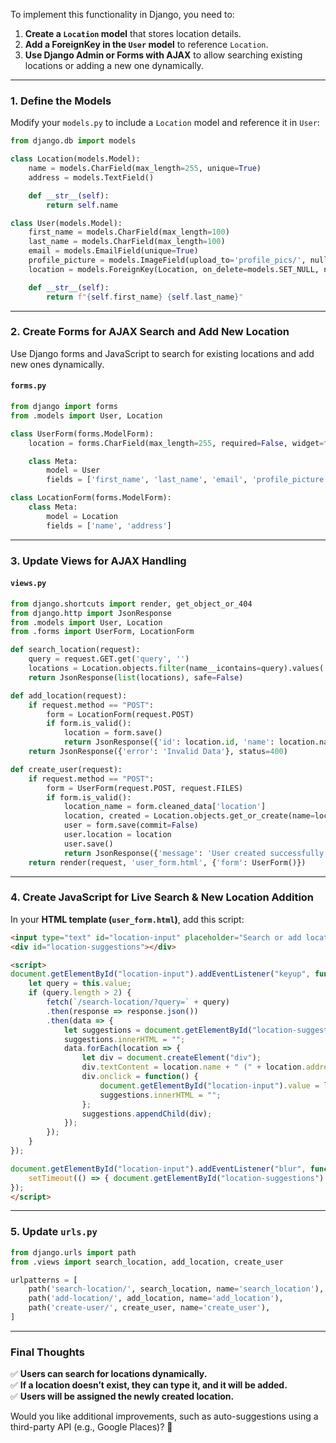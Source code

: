To implement this functionality in Django, you need to:  

1. **Create a `Location` model** that stores location details.  
2. **Add a ForeignKey in the `User` model** to reference `Location`.  
3. **Use Django Admin or Forms with AJAX** to allow searching existing locations or adding a new one dynamically.  

---

### **1. Define the Models**  

Modify your `models.py` to include a `Location` model and reference it in `User`:  

```python
from django.db import models

class Location(models.Model):
    name = models.CharField(max_length=255, unique=True)
    address = models.TextField()

    def __str__(self):
        return self.name

class User(models.Model):
    first_name = models.CharField(max_length=100)
    last_name = models.CharField(max_length=100)
    email = models.EmailField(unique=True)
    profile_picture = models.ImageField(upload_to='profile_pics/', null=True, blank=True)
    location = models.ForeignKey(Location, on_delete=models.SET_NULL, null=True, blank=True)

    def __str__(self):
        return f"{self.first_name} {self.last_name}"
```

---

### **2. Create Forms for AJAX Search and Add New Location**  

Use Django forms and JavaScript to search for existing locations and add new ones dynamically.

#### **`forms.py`**
```python
from django import forms
from .models import User, Location

class UserForm(forms.ModelForm):
    location = forms.CharField(max_length=255, required=False, widget=forms.TextInput(attrs={'class': 'location-input'}))

    class Meta:
        model = User
        fields = ['first_name', 'last_name', 'email', 'profile_picture', 'location']

class LocationForm(forms.ModelForm):
    class Meta:
        model = Location
        fields = ['name', 'address']
```

---

### **3. Update Views for AJAX Handling**  

#### **`views.py`**
```python
from django.shortcuts import render, get_object_or_404
from django.http import JsonResponse
from .models import User, Location
from .forms import UserForm, LocationForm

def search_location(request):
    query = request.GET.get('query', '')
    locations = Location.objects.filter(name__icontains=query).values('id', 'name', 'address')
    return JsonResponse(list(locations), safe=False)

def add_location(request):
    if request.method == "POST":
        form = LocationForm(request.POST)
        if form.is_valid():
            location = form.save()
            return JsonResponse({'id': location.id, 'name': location.name, 'address': location.address})
    return JsonResponse({'error': 'Invalid Data'}, status=400)

def create_user(request):
    if request.method == "POST":
        form = UserForm(request.POST, request.FILES)
        if form.is_valid():
            location_name = form.cleaned_data['location']
            location, created = Location.objects.get_or_create(name=location_name)
            user = form.save(commit=False)
            user.location = location
            user.save()
            return JsonResponse({'message': 'User created successfully'})
    return render(request, 'user_form.html', {'form': UserForm()})
```

---

### **4. Create JavaScript for Live Search & New Location Addition**  

In your **HTML template (`user_form.html`)**, add this script:

```html
<input type="text" id="location-input" placeholder="Search or add location">
<div id="location-suggestions"></div>

<script>
document.getElementById("location-input").addEventListener("keyup", function() {
    let query = this.value;
    if (query.length > 2) {
        fetch(`/search-location/?query=` + query)
        .then(response => response.json())
        .then(data => {
            let suggestions = document.getElementById("location-suggestions");
            suggestions.innerHTML = "";
            data.forEach(location => {
                let div = document.createElement("div");
                div.textContent = location.name + " (" + location.address + ")";
                div.onclick = function() {
                    document.getElementById("location-input").value = location.name;
                    suggestions.innerHTML = "";
                };
                suggestions.appendChild(div);
            });
        });
    }
});

document.getElementById("location-input").addEventListener("blur", function() {
    setTimeout(() => { document.getElementById("location-suggestions").innerHTML = ""; }, 200);
});
</script>
```

---

### **5. Update `urls.py`**
```python
from django.urls import path
from .views import search_location, add_location, create_user

urlpatterns = [
    path('search-location/', search_location, name='search_location'),
    path('add-location/', add_location, name='add_location'),
    path('create-user/', create_user, name='create_user'),
]
```

---

### **Final Thoughts**
✅ **Users can search for locations dynamically.**  
✅ **If a location doesn’t exist, they can type it, and it will be added.**  
✅ **Users will be assigned the newly created location.**  

Would you like additional improvements, such as auto-suggestions using a third-party API (e.g., Google Places)? 🚀
